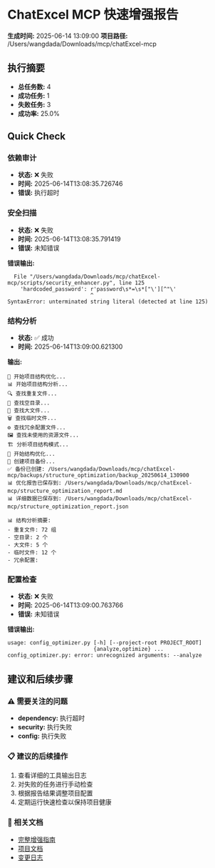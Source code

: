 # ChatExcel MCP 快速增强报告

**生成时间:** 2025-06-14 13:09:00
**项目路径:** /Users/wangdada/Downloads/mcp/chatExcel-mcp

## 执行摘要

- **总任务数:** 4
- **成功任务:** 1
- **失败任务:** 3
- **成功率:** 25.0%

## Quick Check

### 依赖审计

- **状态:** ❌ 失败
- **时间:** 2025-06-14T13:08:35.726746
- **错误:** 执行超时

### 安全扫描

- **状态:** ❌ 失败
- **时间:** 2025-06-14T13:08:35.791419
- **错误:** 未知错误

**错误输出:**
```
  File "/Users/wangdada/Downloads/mcp/chatExcel-mcp/scripts/security_enhancer.py", line 125
    'hardcoded_password': r'password\s*=\s*["\'][^"\'
                          ^
SyntaxError: unterminated string literal (detected at line 125)

```

### 结构分析

- **状态:** ✅ 成功
- **时间:** 2025-06-14T13:09:00.621300

**输出:**
```
🚀 开始项目结构优化...
📊 开始项目结构分析...
🔍 查找重复文件...
📁 查找空目录...
📏 查找大文件...
🗑️ 查找临时文件...
⚙️ 查找冗余配置文件...
🖼️ 查找未使用的资源文件...
🏗️ 分析项目结构模式...
🔧 开始结构优化...
💾 创建项目备份...
✅ 备份已创建: /Users/wangdada/Downloads/mcp/chatExcel-mcp/backups/structure_optimization/backup_20250614_130900
📊 优化报告已保存到: /Users/wangdada/Downloads/mcp/chatExcel-mcp/structure_optimization_report.md
📊 详细数据已保存到: /Users/wangdada/Downloads/mcp/chatExcel-mcp/structure_optimization_report.json

📊 结构分析摘要:
- 重复文件: 72 组
- 空目录: 2 个
- 大文件: 5 个
- 临时文件: 12 个
- 冗余配置: 
```

### 配置检查

- **状态:** ❌ 失败
- **时间:** 2025-06-14T13:09:00.763766
- **错误:** 未知错误

**错误输出:**
```
usage: config_optimizer.py [-h] [--project-root PROJECT_ROOT]
                           {analyze,optimize} ...
config_optimizer.py: error: unrecognized arguments: --analyze

```


## 建议和后续步骤

### ⚠️ 需要关注的问题

- **dependency:** 执行超时
- **security:** 执行失败
- **config:** 执行失败

### 📋 建议的后续操作

1. 查看详细的工具输出日志
2. 对失败的任务进行手动检查
3. 根据报告结果调整项目配置
4. 定期运行快速检查以保持项目健康

### 🔗 相关文档

- [完整增强指南](../PACKAGE_MANAGEMENT_ENHANCEMENT_GUIDE.md)
- [项目文档](../README.md)
- [变更日志](../CHANGELOG.md)
